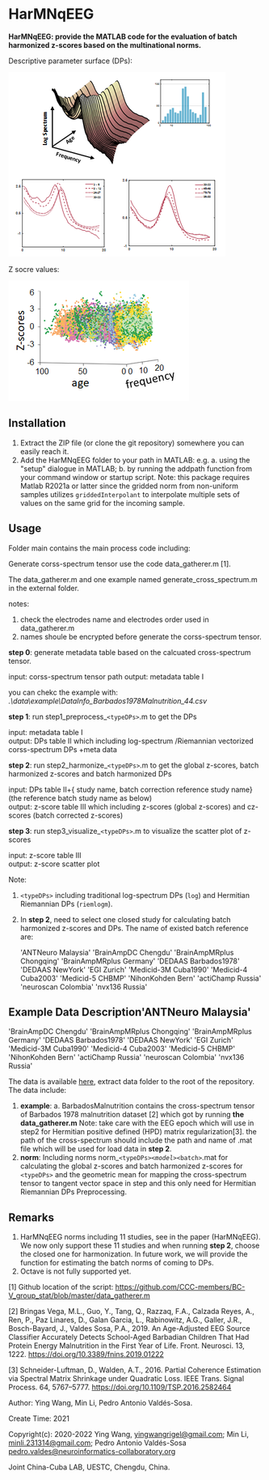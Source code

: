 # HarMNqEEG

**HarMNqEEG: provide the MATLAB code for the evaluation of batch harmonized z-scores based on the multinational norms.**

Descriptive parameter surface (DPs):

![Descriptive parameter surface.png](image/readme/1641718734951.png "Descriptive parameter surface")

Z socre values:

![Z socre values](image/readme/1641719353193.png "Z socre values")

## Installation

1. Extract the ZIP file (or clone the git repository) somewhere you can easily reach it.
2. Add the HarMNqEEG folder to your path in MATLAB: e.g.
   a. using the "setup" dialogue in MATLAB;
   b. by running the addpath function from your command window or startup script.
   Note: this package requires Matlab R2021a or latter since the gridded norm from non-uniform samples utilizes `griddedInterpolant` to interpolate multiple sets of values on the same grid for the incoming sample.

## Usage

Folder main contains the main process code including:

Generate corss-spectrum tensor use the code data_gatherer.m [1].

The  data_gatherer.m and one example named generate_cross_spectrum.m in the external folder.

notes:

1. check the electrodes name and electrodes order used in data_gatherer.m
2. names shoule be encrypted before generate the corss-spectrum tensor.

**step 0**: generate metadata table based on the calcuated cross-spectrum tensor.

input: corss-spectrum tensor path
output: metadata table Ⅰ

you can chekc the example with: *.\data\example\DataInfo_Barbados1978Malnutrition_44.csv*

**step 1**: run step1_preprocess_`<typeDPs>`.m  to get the DPs

input: metadata table  Ⅰ   
output: DPs table Ⅱ which including log-spectrum /Riemannian vectorized corss-spectrum DPs +meta data

**step 2**: run step2_harmonize_`<typeDPs>`.m to get the global z-scores, batch harmonized z-scores and batch harmonized DPs

input:  DPs table Ⅱ+{ study name, batch correction reference study name}(the reference batch study name as below)    
output: z-score table Ⅲ which including  z-scores (global z-scores) and cz-scores (batch corrected z-scores)

**step 3**: run step3_visualize_`<typeDPs>`.m to visualize the scatter plot of z-scores

input:  z-score table Ⅲ       
output: z-score scatter plot

Note:

1. `<typeDPs>` including traditional log-spectrum DPs (`log`) and Hermitian Riemannian DPs (`riemlogm`).
2. In **step 2**, need to select one closed study for calculating batch harmonized z-scores and DPs.
   The name of existed batch reference are:

   'ANTNeuro Malaysia'
   'BrainAmpDC Chengdu'
   'BrainAmpMRplus Chongqing'
   'BrainAmpMRplus Germany'
   'DEDAAS Barbados1978'
   'DEDAAS NewYork'
   'EGI Zurich'
   'Medicid-3M Cuba1990'
   'Medicid-4 Cuba2003'
   'Medicid-5 CHBMP'
   'NihonKohden Bern'
   'actiChamp Russia'
   'neuroscan Colombia'
   'nvx136 Russia'

## Example Data Description'ANTNeuro Malaysia'

'BrainAmpDC Chengdu'
'BrainAmpMRplus Chongqing'
'BrainAmpMRplus Germany'
'DEDAAS Barbados1978'
'DEDAAS NewYork'
'EGI Zurich'
'Medicid-3M Cuba1990'
'Medicid-4 Cuba2003'
'Medicid-5 CHBMP'
'NihonKohden Bern'
'actiChamp Russia'
'neuroscan Colombia'
'nvx136 Russia'

The data is available [here](https://doi.org/10.7303/syn26712979 "Data on synapse"), extract data folder to the root of the repository. The data include:

1. **example**:
   a. BarbadosMalnutrition contains the cross-spectrum tensor of Barbados 1978 malnutrition dataset [2] which got by running **the data_gatherer.m**
   Note: take care with the EEG epoch which will use in step2 for Hermitian positive defined (HPD) matrix regularization[3].
   the path of the cross-spectrum should include the path and name of .mat file which will be used for load data in **step 2**.
2. **norm**:
   Including norms norm_`<typeDPs>`_`<model>`_`<batch>`.mat for calculating the global z-scores and batch harmonized z-scores for `<typeDPs>` and the geometric mean for mapping the cross-spectrum tensor to tangent vector space in step and this only need for Hermitian Riemannian DPs Preprocessing.

## Remarks

1. HarMNqEEG norms including 11 studies, see in the paper (HarMNqEEG). We now only support these 11 studies and when running **step 2**, choose the closed one for harmonization.
   In future work, we will provide the function for estimating the batch norms of coming to DPs.
2. Octave is not fully supported yet.

[1] Github location of the script: https://github.com/CCC-members/BC-V_group_stat/blob/master/data_gatherer.m

[2] Bringas Vega, M.L., Guo, Y., Tang, Q., Razzaq, F.A., Calzada Reyes, A., Ren, P., Paz Linares, D., Galan Garcia, L., Rabinowitz, A.G., Galler, J.R., Bosch-Bayard, J., Valdes Sosa, P.A., 2019. An Age-Adjusted EEG Source Classifier Accurately Detects School-Aged Barbadian Children That Had Protein Energy Malnutrition in the First Year of Life. Front. Neurosci. 13, 1222. https://doi.org/10.3389/fnins.2019.01222

[3] Schneider-Luftman, D., Walden, A.T., 2016. Partial Coherence Estimation via Spectral Matrix Shrinkage under Quadratic Loss. IEEE Trans. Signal Process. 64, 5767–5777. https://doi.org/10.1109/TSP.2016.2582464

Author: Ying Wang, Min Li, Pedro Antonio Valdés-Sosa.

Create Time: 2021

Copyright(c): 2020-2022 Ying Wang, <yingwangrigel@gmail.com>; Min Li, <minli.231314@gmail.com>; Pedro Antonio Valdés-Sosa <pedro.valdes@neuroinformatics-collaboratory.org>

Joint China-Cuba LAB, UESTC, Chengdu, China.
